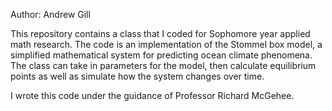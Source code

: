 Author: Andrew Gill

This repository contains a class that I coded for Sophomore year applied math research. 
The code is an implementation of the Stommel box model, a simplified mathematical system
for predicting ocean climate phenomena. The class can take in parameters for the model,
then calculate equilibrium points as well as simulate how the system changes over time.

I wrote this code under the guidance of Professor Richard McGehee.
